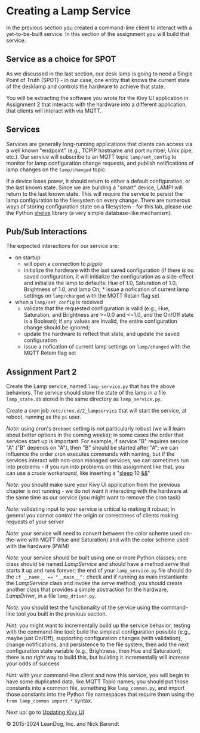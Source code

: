 # Creating a Lamp Service

In the previous section you created a command-line client to interact with a yet-to-be-built service.  In this section of the assignment you will build that service.

## Service as a choice for SPOT

As we discussed in the last section, our desk lamp is going to need a Single Point of Truth (SPOT) - in our case, one entity that knows the current state of the desklamp and controls the hardware to achieve that state.

You will be extracting the software you wrote for the Kivy UI application in Assignment 2 that interacts with the hardware into a different application, that clients will interact with via MQTT.

## Services

Services are generally long-running applications that clients can access via a well known "endpoint" (e.g., TCPIP hostname and port number, Unix pipe, etc.).  Our service will subscribe to an MQTT topic `lamp/set_config` to monitor for lamp configuration change requests, and publish notifications of lamp changes on the `lamp/changed` topic.

If a device loses power, it should return to either a default configuration, or the last known state.  Since we are building a "smart" device, LAMPI will return to the last known state.  This will require the service to persist the lamp configuration to the filesystem on every change.  There are numerous ways of storing configuration state on a filesystem - for this lab, please use the Python [shelve](https://docs.python.org/3.5/library/shelve.html) library (a very simple database-like mechanism).

## Pub/Sub Interactions

The expected interactions for our service are:

* on startup
    * will open a connection to *pigpio*
    * initialize the hardware with the last saved configuration (if there is no saved configuration, it will initialize the configuration as a side-effect and initialize the lamp to defaults:  Hue of 1.0, Saturation of 1.0, Brightness of 1.0, and lamp On;     * issue a nofication of current lamp settings on `lamp/changed` with the MQTT Retain flag set
* when a `lamp/set_config` is received
    * validate that the requested configuration is valid (e.g., Hue, Saturation, and Brightness are >=0.0 and <=1.0, and the On/Off state is a Boolean); if any values are invalid, the entire configuration change should be ignored;
    * update the hardware to reflect that state, and update the saved configuration
    * issue a nofication of current lamp settings on `lamp/changed` with the
 MQTT Retain flag set


## Assignment Part 2

Create the Lamp service, named `lamp_service.py` that has the above behaviors.  The service should store the state of the lamp in a file `lamp_state.db` stored in the same directory as `lamp_service.py`.  

Create a cron job `/etc/cron.d/2_lampservice` that will start the service, at reboot, running as the `pi` user.  

*Note:* using cron's `@reboot` setting is not particularly robust (we will learn about better options in the coming weeks); in some cases the order that services start up is important.  For example, if service "B" requires service "A" ("B" depends on "A"), then "B" should be started after "A"; we can influence the order cron executes commands with naming, but if the services interact with non-cron managed services, we can sometimes run into problems - if you run into problems on this assignment like that, you can use a crude workaround, like inserting a "[sleep](https://en.wikipedia.org/wiki/Sleep_(command)) 10 [&&](https://www.tecmint.com/chaining-operators-in-linux-with-practical-examples/)"

*Note:* you should make sure your Kivy UI application from the previous chapter is not running - we do not want it interacting with the hardware at the same time as our service (you might want to remove the cron task)

*Note:* validating input to your service is critical to making it robust; in general you cannot control the origin or correctness of clients making requests of your server

*Note:* your service will need to convert between the color scheme used on-the-wire with MQTT (Hue and Saturation) and with the color scheme used with the hardware (PWM)

*Note:* your service should be built using one or more Python classes; one class should be named *LampService* and should have a method *serve* that starts it up and runs forever; the end of your `lamp_service.py` file should do the `if __name__ == "__main__":` check and if running as main instantiante the *LampService* class and invoke the *serve* method; you should create another class that provides a simple abstraction for the hardware, *LampDriver*, in a file `lamp_driver.py`.

*Note:* you should test the functionality of the service using the command-line tool you built in the previous section.

*Hint:* you might want to incrementally build up the service behavior, testing with the command-line tool; build the simplest configuration possible (e.g., maybe just On/Off), supporting configuration changes (with validation), change notifications, and persistence to the file system, then add the next configuration state variable (e.g., Brightness, then Hue and Saturation); there is no _right_ way to build this, but building it incrementally will increase your odds of success

*Hint:* with your command-line client and now this service, you will begin to have some duplicated data, like MQTT Topic names; you should put those constants into a common file, something like `lamp_common.py`, and import those constants into the Python file namespaces that require them using the `from lamp_common import *` syntax.

Next up: go to [Updating Kivy UI](../03.7_Updated_Kivy/README.md)

&copy; 2015-2024 LeanDog, Inc. and Nick Barendt
